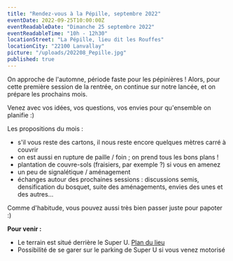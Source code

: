 ```yaml
---
title: "Rendez-vous à la Pépille, septembre 2022"
eventDate: 2022-09-25T10:00:00Z
eventReadableDate: "Dimanche 25 septembre 2022"
eventReadableTime: "10h - 12h30"
locationStreet: "La Pépille, lieu dit les Rouffes"
locationCity: "22100 Lanvallay"
picture: "/uploads/202208_Pepille.jpg"
published: true
---
```


On approche de l'automne, période faste pour les pépinières !
Alors, pour cette première session de la rentrée, on continue sur notre lancée, et on prépare les prochains mois.

Venez avec vos idées, vos questions, vos envies pour qu'ensemble on planifie :)

<!--more-->

Les propositions du mois :

- s'il vous reste des cartons, il nous reste encore quelques mètres carré à couvrir
- on est aussi en rupture de paille / foin ; on prend tous les bons plans !
- plantation de couvre-sols (fraisiers, par exemple ?) si vous en amenez
- un peu de signalétique / aménagement
- échanges autour des prochaines sessions : discussions semis, densification du bosquet, suite des aménagements, envies des unes et des autres...

Comme d'habitude, vous pouvez aussi très bien passer juste pour papoter :)

**Pour venir :**

- Le terrain est situé derrière le Super U. [Plan du lieu](https://www.openstreetmap.org/#map=17/48.44885/-2.01522&layers=N)
- Possibilité de se garer sur le parking de Super U si vous venez motorisé
<!--more-->

